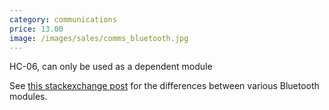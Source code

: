 ```yaml
---
category: communications
price: 13.00
image: /images/sales/comms_bluetooth.jpg
---
```

HC-06, can only be used as a dependent module

See [this stackexchange post](https://arduino.stackexchange.com/questions/6541/what-are-the-fundemental-differences-of-different-bluetooth-modules-for-beginner) for the differences between various Bluetooth modules.
